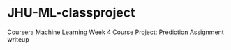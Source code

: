 # JHU-ML-classproject
Coursera Machine Learning Week 4 Course Project: Prediction Assignment writeup
